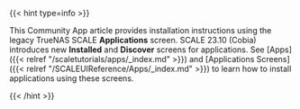 &NewLine;

{{< hint type=info >}}

This Community App article provides installation instructions using the legacy TrueNAS SCALE **Applications** screen.
SCALE 23.10 (Cobia) introduces new **Installed** and **Discover** screens for applications.
See [Apps]({{< relref "/scaletutorials/apps/_index.md" >}}) and [Applications Screens]({{< relref "/SCALEUIReference/Apps/_index.md" >}}) to learn how to install applications using these screens.

{{< /hint >}}
